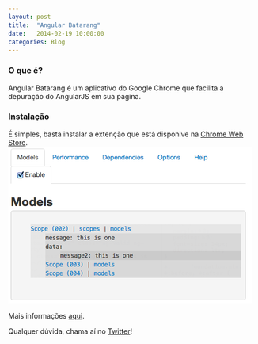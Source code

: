 ```yaml
---
layout: post
title:  "Angular Batarang"
date:   2014-02-19 10:00:00
categories: Blog
---
```


<h3>O que é?</h3>
Angular Batarang é um aplicativo do Google Chrome que facilita a depuração do AngularJS em sua página.

<h3>Instalação</h3>
É simples, basta instalar a extenção que está disponive na <a href="https://chrome.google.com/webstore/detail/angularjs-batarang/ighdmehidhipcmcojjgiloacoafjmpfk" target="_blank">Chrome Web Store</a>.

<img src="/img/posts/angularBatarang.png" />

Mais informações <a href="https://github.com/angular/angularjs-batarang" target="_blank">aqui</a>.

Qualquer dúvida, chama aí no <a href="https://twitter.com/realronchi" target="blank">Twitter</a>!
